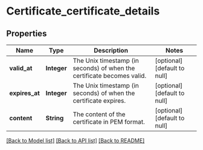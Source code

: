 # Certificate_certificate_details
## Properties

| Name | Type | Description | Notes |
|------------ | ------------- | ------------- | -------------|
| **valid\_at** | **Integer** | The Unix timestamp (in seconds) of when the certificate becomes valid. | [optional] [default to null] |
| **expires\_at** | **Integer** | The Unix timestamp (in seconds) of when the certificate expires. | [optional] [default to null] |
| **content** | **String** | The content of the certificate in PEM format. | [optional] [default to null] |

[[Back to Model list]](../README.md#documentation-for-models) [[Back to API list]](../README.md#documentation-for-api-endpoints) [[Back to README]](../README.md)

